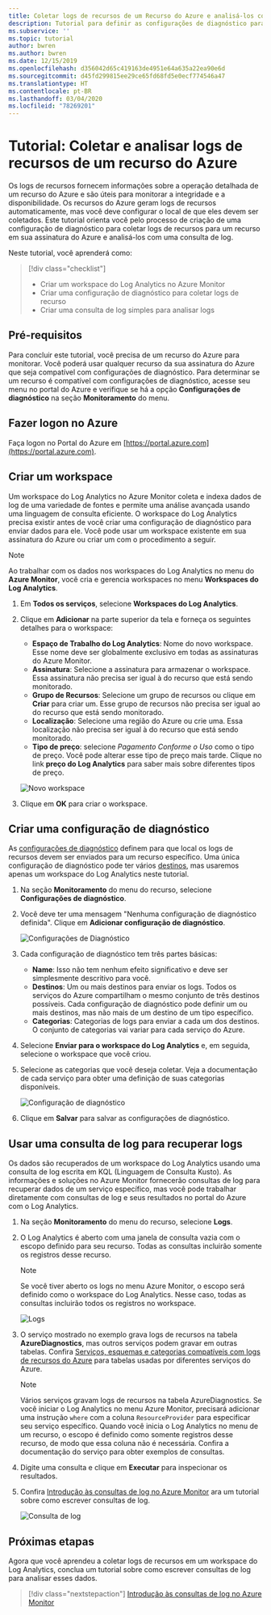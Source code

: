 ```yaml
---
title: Coletar logs de recursos de um Recurso do Azure e analisá-los com Azure Monitor
description: Tutorial para definir as configurações de diagnóstico para coletar logs de recurso de um recurso do Azure para um workspace do Log Analytics em que eles podem ser analisados com uma consulta de log.
ms.subservice: ''
ms.topic: tutorial
author: bwren
ms.author: bwren
ms.date: 12/15/2019
ms.openlocfilehash: d356042d65c419163de4951e64a635a22ea90e6d
ms.sourcegitcommit: d45fd299815ee29ce65fd68fd5e0ecf774546a47
ms.translationtype: HT
ms.contentlocale: pt-BR
ms.lasthandoff: 03/04/2020
ms.locfileid: "78269201"
---
```

# <a name="tutorial-collect-and-analyze-resource-logs-from-an-azure-resource"></a>Tutorial: Coletar e analisar logs de recursos de um recurso do Azure

Os logs de recursos fornecem informações sobre a operação detalhada de um recurso do Azure e são úteis para monitorar a integridade e a disponibilidade. Os recursos do Azure geram logs de recursos automaticamente, mas você deve configurar o local de que eles devem ser coletados. Este tutorial orienta você pelo processo de criação de uma configuração de diagnóstico para coletar logs de recursos para um recurso em sua assinatura do Azure e analisá-los com uma consulta de log.

Neste tutorial, você aprenderá como:

> [!div class="checklist"]
> * Criar um workspace do Log Analytics no Azure Monitor
> * Criar uma configuração de diagnóstico para coletar logs de recurso 
> * Criar uma consulta de log simples para analisar logs


## <a name="prerequisites"></a>Pré-requisitos

Para concluir este tutorial, você precisa de um recurso do Azure para monitorar. Você poderá usar qualquer recurso da sua assinatura do Azure que seja compatível com configurações de diagnóstico. Para determinar se um recurso é compatível com configurações de diagnóstico, acesse seu menu no portal do Azure e verifique se há a opção **Configurações de diagnóstico** na seção **Monitoramento** do menu.


## <a name="log-in-to-azure"></a>Fazer logon no Azure
Faça logon no Portal do Azure em [https://portal.azure.com](https://portal.azure.com).


## <a name="create-a-workspace"></a>Criar um workspace
Um workspace do Log Analytics no Azure Monitor coleta e indexa dados de log de uma variedade de fontes e permite uma análise avançada usando uma linguagem de consulta eficiente. O workspace do Log Analytics precisa existir antes de você criar uma configuração de diagnóstico para enviar dados para ele. Você pode usar um workspace existente em sua assinatura do Azure ou criar um com o procedimento a seguir. 

> [!NOTE]
> Ao trabalhar com os dados nos workspaces do Log Analytics no menu do **Azure Monitor**, você cria e gerencia workspaces no menu **Workspaces do Log Analytics**.

1. Em **Todos os serviços**, selecione **Workspaces do Log Analytics**.
2. Clique em **Adicionar** na parte superior da tela e forneça os seguintes detalhes para o workspace:
   - **Espaço de Trabalho do Log Analytics**: Nome do novo workspace. Esse nome deve ser globalmente exclusivo em todas as assinaturas do Azure Monitor.
   - **Assinatura**: Selecione a assinatura para armazenar o workspace. Essa assinatura não precisa ser igual à do recurso que está sendo monitorado.
   - **Grupo de Recursos**: Selecione um grupo de recursos ou clique em **Criar** para criar um. Esse grupo de recursos não precisa ser igual ao do recurso que está sendo monitorado.
   - **Localização**: Selecione uma região do Azure ou crie uma. Essa localização não precisa ser igual à do recurso que está sendo monitorado.
   - **Tipo de preço**: selecione *Pagamento Conforme o Uso* como o tipo de preço. Você pode alterar esse tipo de preço mais tarde. Clique no link **preço do Log Analytics** para saber mais sobre diferentes tipos de preço.

    ![Novo workspace](media/tutorial-resource-logs/new-workspace.png)

3. Clique em **OK** para criar o workspace.

## <a name="create-a-diagnostic-setting"></a>Criar uma configuração de diagnóstico
As [configurações de diagnóstico](../platform/diagnostic-settings.md) definem para que local os logs de recursos devem ser enviados para um recurso específico. Uma única configuração de diagnóstico pode ter vários [destinos](../platform/diagnostic-settings.md#destinations), mas usaremos apenas um workspace do Log Analytics neste tutorial.

1. Na seção **Monitoramento** do menu do recurso, selecione **Configurações de diagnóstico**.
2. Você deve ter uma mensagem "Nenhuma configuração de diagnóstico definida". Clique em **Adicionar configuração de diagnóstico**.

    ![Configurações de Diagnóstico](media/tutorial-resource-logs/diagnostic-settings.png)

3. Cada configuração de diagnóstico tem três partes básicas:
 
   - **Name**: Isso não tem nenhum efeito significativo e deve ser simplesmente descritivo para você.
   - **Destinos**: Um ou mais destinos para enviar os logs. Todos os serviços do Azure compartilham o mesmo conjunto de três destinos possíveis. Cada configuração de diagnóstico pode definir um ou mais destinos, mas não mais de um destino de um tipo específico. 
   - **Categorias**: Categorias de logs para enviar a cada um dos destinos. O conjunto de categorias vai variar para cada serviço do Azure.

4. Selecione **Enviar para o workspace do Log Analytics** e, em seguida, selecione o workspace que você criou.
5. Selecione as categorias que você deseja coletar. Veja a documentação de cada serviço para obter uma definição de suas categorias disponíveis.

    ![Configuração de diagnóstico](media/tutorial-resource-logs/diagnostic-setting.png)

6. Clique em **Salvar** para salvar as configurações de diagnóstico.

    
 
 ## <a name="use-a-log-query-to-retrieve-logs"></a>Usar uma consulta de log para recuperar logs
Os dados são recuperados de um workspace do Log Analytics usando uma consulta de log escrita em KQL (Linguagem de Consulta Kusto). As informações e soluções no Azure Monitor fornecerão consultas de log para recuperar dados de um serviço específico, mas você pode trabalhar diretamente com consultas de log e seus resultados no portal do Azure com o Log Analytics. 

1. Na seção **Monitoramento** do menu do recurso, selecione **Logs**.
2. O Log Analytics é aberto com uma janela de consulta vazia com o escopo definido para seu recurso. Todas as consultas incluirão somente os registros desse recurso.

    > [!NOTE]
    > Se você tiver aberto os logs no menu Azure Monitor, o escopo será definido como o workspace do Log Analytics. Nesse caso, todas as consultas incluirão todos os registros no workspace.
   
    ![Logs](media/tutorial-resource-logs/logs.png)

4. O serviço mostrado no exemplo grava logs de recursos na tabela **AzureDiagnostics**, mas outros serviços podem gravar em outras tabelas. Confira [Serviços, esquemas e categorias compatíveis com logs de recursos do Azure](../platform/diagnostic-logs-schema.md) para tabelas usadas por diferentes serviços do Azure.

    > [!NOTE]
    > Vários serviços gravam logs de recursos na tabela AzureDiagnostics. Se você iniciar o Log Analytics no menu Azure Monitor, precisará adicionar uma instrução `where` com a coluna `ResourceProvider` para especificar seu serviço específico. Quando você inicia o Log Analytics no menu de um recurso, o escopo é definido como somente registros desse recurso, de modo que essa coluna não é necessária. Confira a documentação do serviço para obter exemplos de consultas.


5. Digite uma consulta e clique em **Executar** para inspecionar os resultados. 
6. Confira [Introdução às consultas de log no Azure Monitor](../log-query/get-started-queries.md) ara um tutorial sobre como escrever consultas de log.

    ![Consulta de log](media/tutorial-resource-logs/log-query-1.png)




## <a name="next-steps"></a>Próximas etapas
Agora que você aprendeu a coletar logs de recursos em um workspace do Log Analytics, conclua um tutorial sobre como escrever consultas de log para analisar esses dados.

> [!div class="nextstepaction"]
> [Introdução às consultas de log no Azure Monitor](../log-query/get-started-queries.md)
